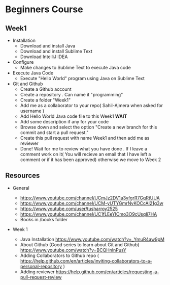 # Beginners Course

## Week1

- Installation
    - Download and install Java
    - Download and install Sublime Text
    - Download IntelliJ IDEA
- Configure 
    - Make changes to Sublime Text to execute Java code
- Execute Java Code
    - Execute "Hello World" program using Java on Sublime Text
- Git and Github
    - Create a Github account
    - Create a repository . Can name it "programming"
    - Create a folder "Week1"
    - Add me as a collaborator to your repo( Sahil-Ajmera  when asked for username )
    - Add Hello World Java code file to this Week1 **WAIT**
    - Add some description if any for your code
    - Browse down and select the option "Create a new branch for this commit and start a pull request."
    - Create this pull request with name Week1 and then add me as reviewer
    - Done! Wait for me to review what you have done . If I leave a comment work on it( You will recieve an email that I have left a comment or if it has been approved) otherwise we move to Week 2


## Resources

- General
    - https://www.youtube.com/channel/UCmJz2DV1a3yfgrR7GqRtUUA 
    - https://www.youtube.com/channel/UCM-yUTYGmrNvKOCcAl21g3w
    - https://www.youtube.com/user/tusharroy2525
    - https://www.youtube.com/channel/UC1fLEeYICmo3O9cUsqIi7HA
    - Books in /books folder
    

- Week 1
    - Java Installation https://www.youtube.com/watch?v=_YmuR4aw9pM
    - About Github (Good series to learn about Git and Github) https://www.youtube.com/watch?v=BCQHnlnPusY 
    - Adding Collaborators to Github repo ( https://help.github.com/en/articles/inviting-collaborators-to-a-personal-repository )
    - Adding reviewer https://help.github.com/en/articles/requesting-a-pull-request-review


